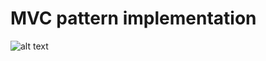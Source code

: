 <h1>MVC pattern implementation</h1>

![alt text](https://user-images.githubusercontent.com/65611254/140047919-a9a783c5-c4ec-46c1-8c70-effaf60ca751.png)
